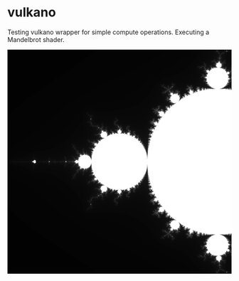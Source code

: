 # vulkano

Testing vulkano wrapper for simple compute operations. Executing a Mandelbrot shader.

![vulkano](vulkano.png?raw=true "vulkano")
